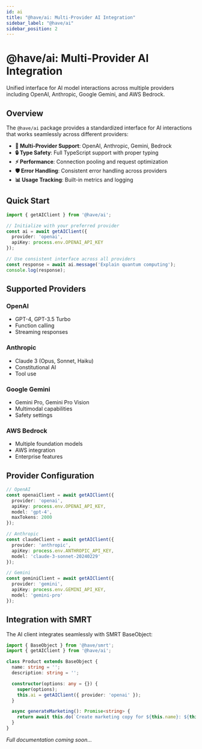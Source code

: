 ```yaml
---
id: ai
title: "@have/ai: Multi-Provider AI Integration"
sidebar_label: "@have/ai"
sidebar_position: 2
---
```


# @have/ai: Multi-Provider AI Integration

Unified interface for AI model interactions across multiple providers including OpenAI, Anthropic, Google Gemini, and AWS Bedrock.

## Overview

The `@have/ai` package provides a standardized interface for AI interactions that works seamlessly across different providers:

- **🔌 Multi-Provider Support**: OpenAI, Anthropic, Gemini, Bedrock
- **🔒 Type Safety**: Full TypeScript support with proper typing
- **⚡ Performance**: Connection pooling and request optimization
- **🛡️ Error Handling**: Consistent error handling across providers
- **📊 Usage Tracking**: Built-in metrics and logging

## Quick Start

```typescript
import { getAIClient } from '@have/ai';

// Initialize with your preferred provider
const ai = await getAIClient({
  provider: 'openai',
  apiKey: process.env.OPENAI_API_KEY
});

// Use consistent interface across all providers
const response = await ai.message('Explain quantum computing');
console.log(response);
```

## Supported Providers

### OpenAI
- GPT-4, GPT-3.5 Turbo
- Function calling
- Streaming responses

### Anthropic
- Claude 3 (Opus, Sonnet, Haiku)
- Constitutional AI
- Tool use

### Google Gemini
- Gemini Pro, Gemini Pro Vision
- Multimodal capabilities
- Safety settings

### AWS Bedrock
- Multiple foundation models
- AWS integration
- Enterprise features

## Provider Configuration

```typescript
// OpenAI
const openaiClient = await getAIClient({
  provider: 'openai',
  apiKey: process.env.OPENAI_API_KEY,
  model: 'gpt-4',
  maxTokens: 2000
});

// Anthropic
const claudeClient = await getAIClient({
  provider: 'anthropic',
  apiKey: process.env.ANTHROPIC_API_KEY,
  model: 'claude-3-sonnet-20240229'
});

// Gemini
const geminiClient = await getAIClient({
  provider: 'gemini',
  apiKey: process.env.GEMINI_API_KEY,
  model: 'gemini-pro'
});
```

## Integration with SMRT

The AI client integrates seamlessly with SMRT BaseObject:

```typescript
import { BaseObject } from '@have/smrt';
import { getAIClient } from '@have/ai';

class Product extends BaseObject {
  name: string = '';
  description: string = '';

  constructor(options: any = {}) {
    super(options);
    this.ai = getAIClient({ provider: 'openai' });
  }

  async generateMarketing(): Promise<string> {
    return await this.do(`Create marketing copy for ${this.name}: ${this.description}`);
  }
}
```

*Full documentation coming soon...*